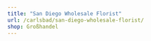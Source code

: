 ```yaml
---
title: "San Diego Wholesale Florist"
url: /carlsbad/san-diego-wholesale-florist/
shop: Großhandel
---
```

